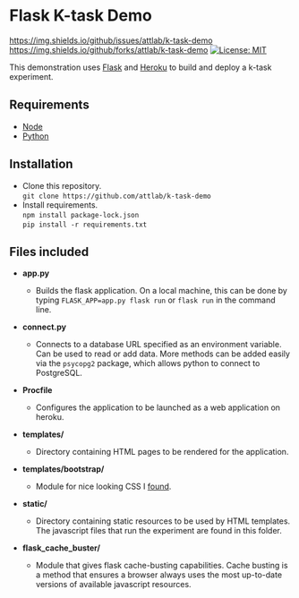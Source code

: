 # Flask K-task Demo
https://img.shields.io/github/issues/attlab/k-task-demo
https://img.shields.io/github/forks/attlab/k-task-demo 
[![License: MIT](https://img.shields.io/badge/License-MIT-yellow.svg)](https://opensource.org/licenses/MIT)

This demonstration uses [Flask](https://pypi.org/project/Flask/) and [Heroku](https://www.heroku.com/home) to build and deploy a k-task experiment. 

## Requirements

- [Node](https://nodejs.org/en/download/)
- [Python](https://www.python.org/downloads/)

## Installation

- Clone this repository.  
	`git clone https://github.com/attlab/k-task-demo`
- Install requirements.  
	`npm install package-lock.json`  
	`pip install -r requirements.txt`

## Files included

- **app.py**   
   - Builds the flask application. On a local machine, this can be done by typing `FLASK_APP=app.py flask run` or `flask run` in the command line. 

- **connect.py**
   - Connects to a database URL specified as an environment variable. Can be used to read or add data. More methods can be added easily via the `psycopg2` package, which allows python to connect to PostgreSQL.

- **Procfile**  
   - Configures the application to be launched as a web application on heroku. 

- **templates/**  
   - Directory containing HTML pages to be rendered for the application. 

- **templates/bootstrap/**  
   - Module for nice looking CSS I [found](https://getbootstrap.com/).

- **static/**  
   - Directory containing static resources to be used by HTML templates. The javascript files that run the experiment are found in this folder.

- **flask_cache_buster/**  
   - Module that gives flask cache-busting capabilities. Cache busting is a method that ensures a browser always uses the most up-to-date versions of available javascript resources. 




